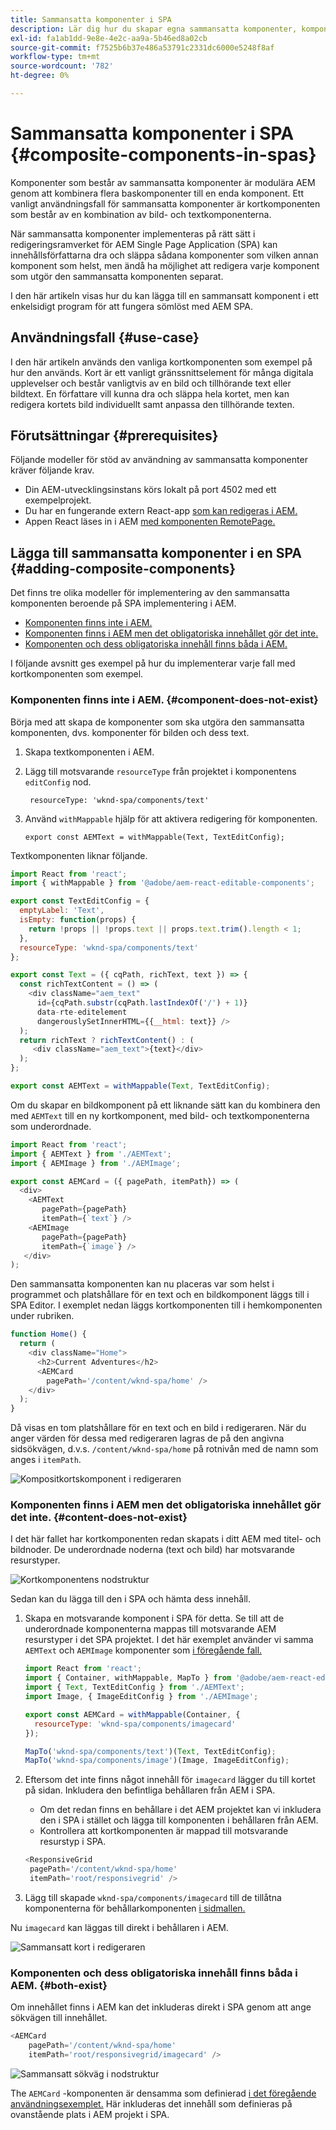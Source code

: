 ```yaml
---
title: Sammansatta komponenter i SPA
description: Lär dig hur du skapar egna sammansatta komponenter, komponenter som består av andra komponenter, som fungerar med AEM Single-Page Application (SPA) Editor.
exl-id: fa1ab1dd-9e8e-4e2c-aa9a-5b46ed8a02cb
source-git-commit: f7525b6b37e486a53791c2331dc6000e5248f8af
workflow-type: tm+mt
source-wordcount: '782'
ht-degree: 0%

---
```


# Sammansatta komponenter i SPA {#composite-components-in-spas}

Komponenter som består av sammansatta komponenter är modulära AEM genom att kombinera flera baskomponenter till en enda komponent. Ett vanligt användningsfall för sammansatta komponenter är kortkomponenten som består av en kombination av bild- och textkomponenterna.

När sammansatta komponenter implementeras på rätt sätt i redigeringsramverket för AEM Single Page Application (SPA) kan innehållsförfattarna dra och släppa sådana komponenter som vilken annan komponent som helst, men ändå ha möjlighet att redigera varje komponent som utgör den sammansatta komponenten separat.

I den här artikeln visas hur du kan lägga till en sammansatt komponent i ett enkelsidigt program för att fungera sömlöst med AEM SPA.

## Användningsfall {#use-case}

I den här artikeln används den vanliga kortkomponenten som exempel på hur den används. Kort är ett vanligt gränssnittselement för många digitala upplevelser och består vanligtvis av en bild och tillhörande text eller bildtext. En författare vill kunna dra och släppa hela kortet, men kan redigera kortets bild individuellt samt anpassa den tillhörande texten.

## Förutsättningar {#prerequisites}

Följande modeller för stöd av användning av sammansatta komponenter kräver följande krav.

* Din AEM-utvecklingsinstans körs lokalt på port 4502 med ett exempelprojekt.
* Du har en fungerande extern React-app [som kan redigeras i AEM.](editing-external-spa.md)
* Appen React läses in i AEM [med komponenten RemotePage.](remote-page.md)

## Lägga till sammansatta komponenter i en SPA {#adding-composite-components}

Det finns tre olika modeller för implementering av den sammansatta komponenten beroende på SPA implementering i AEM.

* [Komponenten finns inte i AEM.](#component-does-not-exist)
* [Komponenten finns i AEM men det obligatoriska innehållet gör det inte.](#content-does-not-exist)
* [Komponenten och dess obligatoriska innehåll finns båda i AEM.](#both-exist)

I följande avsnitt ges exempel på hur du implementerar varje fall med kortkomponenten som exempel.

### Komponenten finns inte i AEM. {#component-does-not-exist}

Börja med att skapa de komponenter som ska utgöra den sammansatta komponenten, dvs. komponenter för bilden och dess text.

1. Skapa textkomponenten i AEM.
1. Lägg till motsvarande `resourceType` från projektet i komponentens `editConfig` nod.

   ```text
    resourceType: 'wknd-spa/components/text' 
   ```

1. Använd `withMappable` hjälp för att aktivera redigering för komponenten.

   ```text
   export const AEMText = withMappable(Text, TextEditConfig); 
   ```

Textkomponenten liknar följande.

```javascript
import React from 'react';
import { withMappable } from '@adobe/aem-react-editable-components';

export const TextEditConfig = {
  emptyLabel: 'Text',
  isEmpty: function(props) {
    return !props || !props.text || props.text.trim().length < 1;
  },
  resourceType: 'wknd-spa/components/text'
};

export const Text = ({ cqPath, richText, text }) => {
  const richTextContent = () => (
    <div className="aem_text"
      id={cqPath.substr(cqPath.lastIndexOf('/') + 1)}
      data-rte-editelement
      dangerouslySetInnerHTML={{__html: text}} />
  );
  return richText ? richTextContent() : (
     <div className="aem_text">{text}</div>
  );
};

export const AEMText = withMappable(Text, TextEditConfig);
```

Om du skapar en bildkomponent på ett liknande sätt kan du kombinera den med `AEMText` till en ny kortkomponent, med bild- och textkomponenterna som underordnade.

```javascript
import React from 'react';
import { AEMText } from './AEMText';
import { AEMImage } from './AEMImage';

export const AEMCard = ({ pagePath, itemPath}) => (
  <div>
    <AEMText
       pagePath={pagePath}
       itemPath={`text`} />
    <AEMImage
       pagePath={pagePath}
       itemPath={`image`} />
   </div>
);
```

Den sammansatta komponenten kan nu placeras var som helst i programmet och platshållare för en text och en bildkomponent läggs till i SPA Editor. I exemplet nedan läggs kortkomponenten till i hemkomponenten under rubriken.

```javascript
function Home() {
  return (
    <div className="Home">
      <h2>Current Adventures</h2>
      <AEMCard
        pagePath='/content/wknd-spa/home' />
    </div>
  );
}
```

Då visas en tom platshållare för en text och en bild i redigeraren. När du anger värden för dessa med redigeraren lagras de på den angivna sidsökvägen, d.v.s. `/content/wknd-spa/home`  på rotnivån med de namn som anges i `itemPath`.

![Kompositkortskomponent i redigeraren](assets/composite-card.png)

### Komponenten finns i AEM men det obligatoriska innehållet gör det inte. {#content-does-not-exist}

I det här fallet har kortkomponenten redan skapats i ditt AEM med titel- och bildnoder. De underordnade noderna (text och bild) har motsvarande resurstyper.

![Kortkomponentens nodstruktur](assets/composite-node-structure.png)

Sedan kan du lägga till den i SPA och hämta dess innehåll.

1. Skapa en motsvarande komponent i SPA för detta. Se till att de underordnade komponenterna mappas till motsvarande AEM resurstyper i det SPA projektet. I det här exemplet använder vi samma `AEMText` och `AEMImage` komponenter som [i föregående fall.](#component-does-not-exist)

   ```javascript
   import React from 'react';
   import { Container, withMappable, MapTo } from '@adobe/aem-react-editable-components';
   import { Text, TextEditConfig } from './AEMText';
   import Image, { ImageEditConfig } from './AEMImage';
   
   export const AEMCard = withMappable(Container, {
     resourceType: 'wknd-spa/components/imagecard'
   });
   
   MapTo('wknd-spa/components/text')(Text, TextEditConfig);
   MapTo('wknd-spa/components/image')(Image, ImageEditConfig);
   ```

1. Eftersom det inte finns något innehåll för `imagecard` lägger du till kortet på sidan. Inkludera den befintliga behållaren från AEM i SPA.
   * Om det redan finns en behållare i det AEM projektet kan vi inkludera den i SPA i stället och lägga till komponenten i behållaren från AEM.
   * Kontrollera att kortkomponenten är mappad till motsvarande resurstyp i SPA.

   ```javascript
   <ResponsiveGrid
    pagePath='/content/wknd-spa/home'
    itemPath='root/responsivegrid' />
   ```

1. Lägg till skapade `wknd-spa/components/imagecard` till de tillåtna komponenterna för behållarkomponenten [i sidmallen.](/help/sites-cloud/authoring/features/templates.md)

Nu `imagecard` kan läggas till direkt i behållaren i AEM.

![Sammansatt kort i redigeraren](assets/composite-card.gif)

### Komponenten och dess obligatoriska innehåll finns båda i AEM. {#both-exist}

Om innehållet finns i AEM kan det inkluderas direkt i SPA genom att ange sökvägen till innehållet.

```javascript
<AEMCard
    pagePath='/content/wknd-spa/home'
    itemPath='root/responsivegrid/imagecard' />
```

![Sammansatt sökväg i nodstruktur](assets/composite-path.png)

The `AEMCard` -komponenten är densamma som definierad [i det föregående användningsexemplet.](#content-does-not-exist) Här inkluderas det innehåll som definieras på ovanstående plats i AEM projekt i SPA.
